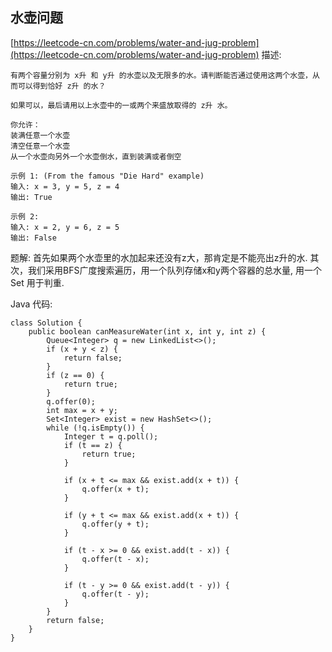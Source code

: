 ## 水壶问题
[https://leetcode-cn.com/problems/water-and-jug-problem](https://leetcode-cn.com/problems/water-and-jug-problem)
描述:
```
有两个容量分别为 x升 和 y升 的水壶以及无限多的水。请判断能否通过使用这两个水壶，从而可以得到恰好 z升 的水？

如果可以，最后请用以上水壶中的一或两个来盛放取得的 z升 水。

你允许：
装满任意一个水壶
清空任意一个水壶
从一个水壶向另外一个水壶倒水，直到装满或者倒空

示例 1: (From the famous "Die Hard" example)
输入: x = 3, y = 5, z = 4
输出: True

示例 2:
输入: x = 2, y = 6, z = 5
输出: False
```
题解:
首先如果两个水壶里的水加起来还没有z大，那肯定是不能亮出z升的水.
其次，我们采用BFS广度搜索遍历，用一个队列存储x和y两个容器的总水量,
用一个Set 用于判重.

Java 代码:
```
class Solution {
    public boolean canMeasureWater(int x, int y, int z) {
        Queue<Integer> q = new LinkedList<>();
        if (x + y < z) {
            return false;
        }
        if (z == 0) {
            return true;
        }
        q.offer(0);
        int max = x + y;
        Set<Integer> exist = new HashSet<>();
        while (!q.isEmpty()) {
            Integer t = q.poll();
            if (t == z) {
                return true;
            }

            if (x + t <= max && exist.add(x + t)) {
                q.offer(x + t);
            }

            if (y + t <= max && exist.add(x + t)) {
                q.offer(y + t);
            }

            if (t - x >= 0 && exist.add(t - x)) {
                q.offer(t - x);
            }

            if (t - y >= 0 && exist.add(t - y)) {
                q.offer(t - y);
            }
        }
        return false;
    }
}
```
